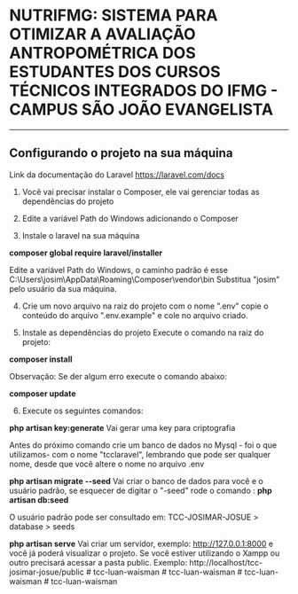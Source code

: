 # NUTRIFMG: SISTEMA PARA OTIMIZAR A AVALIAÇÃO ANTROPOMÉTRICA DOS ESTUDANTES DOS CURSOS TÉCNICOS INTEGRADOS DO IFMG - CAMPUS SÃO JOÃO EVANGELISTA

-----
## Configurando o projeto na sua máquina
Link da documentação do Laravel https://laravel.com/docs

1. Você vai precisar instalar o Composer, ele vai gerenciar todas as dependências do projeto 

2. Edite a variável Path do Windows adicionando o Composer

3. Instale o laravel na sua máquina

**composer global require laravel/installer**

Edite a variável Path do Windows, o caminho padrão é esse C:\Users\josim\AppData\Roaming\Composer\vendor\bin
Substitua "josim" pelo usuário da sua máquina.

4. Crie um novo arquivo na raiz do projeto com o nome ".env" copie o conteúdo do arquivo ".env.example" e cole no arquivo criado.

5. Instale as dependências do projeto
Execute o comando na raiz do projeto: 

**composer install** 

Observação: Se der algum erro execute o comando abaixo:

**composer update**

6. Execute os seguintes comandos:

**php artisan key:generate** 
Vai gerar uma key para criptografia

Antes do próximo comando crie um banco de dados no Mysql - foi o que utilizamos- com o nome "tcclaravel", lembrando que pode ser qualquer nome, desde que você altere o nome no arquivo .env

**php artisan migrate --seed**
Vai criar o banco de dados para você e o usuário padrão, se esquecer de digitar o "-seed" rode o comando : **php artisan db:seed**

O usuário padrão pode ser consultado em: TCC-JOSIMAR-JOSUE > database > seeds

**php artisan serve**
Vai criar um servidor, exemplo: http://127.0.0.1:8000 e você já poderá visualizar o projeto. Se você estiver utilizando o Xampp ou outro precisará acessar a pasta public. Exemplo: http://localhost/tcc-josimar-josue/public
#   t c c - l u a n - w a i s m a n  
 #   t c c - l u a n - w a i s m a n  
 #   t c c - l u a n - w a i s m a n  
 #   t c c - l u a n - w a i s m a n  
 